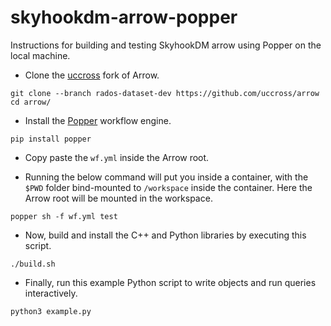# skyhookdm-arrow-popper


Instructions for building and testing SkyhookDM arrow using Popper on the local machine.

* Clone the [uccross](https://github.com/uccross) fork of Arrow.
```
git clone --branch rados-dataset-dev https://github.com/uccross/arrow
cd arrow/
```

* Install the [Popper](https://getpopper.io) workflow engine.
```
pip install popper
```

* Copy paste the `wf.yml` inside the Arrow root.

* Running the below command will put you inside a container, with the `$PWD` folder bind-mounted to `/workspace` inside the container.
Here the Arrow root will be mounted in the workspace.
```
popper sh -f wf.yml test
```

* Now, build and install the C++ and Python libraries by executing this script.
```
./build.sh
```

* Finally, run this example Python script to write objects and run queries interactively.
```
python3 example.py
```
